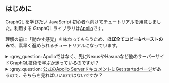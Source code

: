 ## はじめに

GraphQL を学びたい JavaScript 初心者へ向けてチュートリアルを用意しました。利用する GraphQL ライブラリは[Apollo](https://www.apollographql.com/docs/apollo-server/)です。

理解の前に「動かす感覚」を味わってもらうため、**ほぼ全てコピー&ペーストのみで**、素早く進められるチュートリアルになっています。

<details><summary>:grey_question: Apolloではなく、先にNexusやHasuraなど他のサーバーサイドGraphQL技術を学ぶか迷っているのですが？</summary>

GraphQL にはクライアントサイドとサーバーサイドがありますが、このチュートリアルで扱うのはサーバーサイドです。

サーバーサイド GraphQL には、Apollo 以外にも[Nexus](https://nexusjs.org/)や[Hasura](https://hasura.io/blog/tagged/javascript/)などの実装もあり、どれから学び始めるか迷う人もいるかもしれません。そういった方のためにも、チュートリアルに少し工夫を施しました。

本チュートリアルと、それに続く一連のチュートリアルは、ほぼ全てコピー&ペーストのみで素早く進められるように作られています。時間がない方でも「GraphQL を動かす感覚」をつかんでいただけるように構成しており、その感覚は Apollo であっても、Nexus や Hasura であっても、実装技術の詳細を問わず、GraphQL 全般に通用するものになっています。

チュートリアルに沿って、ある程度 Apollo Server を学んだあとで、そのまま Apollo Server を学び続けるか、Nexus や Hasura などに学習の軸を移すか選んでみてください。

</details>

<details><summary>:grey_question: <a href="https://www.apollographql.com/docs/apollo-server/getting-started/">公式のApollo ServerドキュメントにGet startedページ</a>があるので、そちらを見ればいいのではないですか？</summary>

たしかにこのチュートリアル単体を見れば、公式の Get started と大差はありません。

しかし、本チュートリアルとそれに続く一連のチュートリアルを通して学んで頂くと、ほぼ全てコピー&ペーストのみで素早く進められるという工夫の積み重ねで、より快適に学んでいただけると考えています。

その他、このチュートリアルと公式 Get started ページとのわずかな差異は

- TypeScript を前提にしている
- TypeScript を watch して走らせる ts-node-dev を使い、以降のチュートリアルも快適にこなすための土台にしている
- 敢えて丁寧な説明はせず、理解するよりも先に動かす感覚をつかんでもらう構成にしている

といったところです。

一連のチュートリアルを学んでから、GraphQL を動かす感覚をつかんでもらえたら、その後 Apollo の公式チュートリアルで学び直すのもおすすめです。最初から Apollo 公式チュートリアルだけで学ぶより、そのほうが早くなるように工夫してチュートリアルを構成しています。

</details>
